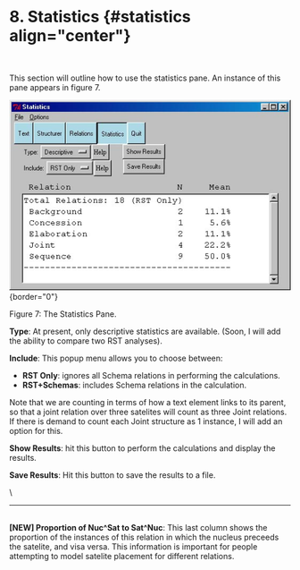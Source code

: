  

# 8. Statistics {#statistics align="center"}

 

This section will outline how to use the statistics pane. An instance of
this pane appears in figure 7.

![](stats.jpg){border="0"}

Figure 7: The Statistics Pane.

**Type**: At present, only descriptive statistics are available. (Soon,
I will add the ability to compare two RST analyses).

**Include**: This popup menu allows you to choose between:

-   **RST Only**: ignores all Schema relations in performing the
    calculations.
-   **RST+Schemas**: includes Schema relations in the calculation.

Note that we are counting in terms of how a text element links to its
parent, so that a joint relation over three satelites will count as
three Joint relations. If there is demand to count each Joint structure
as 1 instance, I will add an option for this.

**Show Results**: hit this button to perform the calculations and
display the results.

**Save Results**: Hit this button to save the results to a file.

\

------------------------------------------------------------------------

\
**\[NEW\] Proportion of Nuc\^Sat to Sat\^Nuc**: This last column shows
the proportion of the instances of this relation in which the nucleus
preceeds the satelite, and visa versa. This information is important for
people attempting to model satelite placement for different relations.

